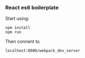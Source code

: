 ### React es6 boilerplate

Start using:
```
npm install
npm run
```

Then connent to
```
localhost:8080/webpack_dev_server
```
